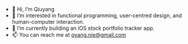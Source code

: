 - 👋 Hi, I’m Qiuyang
- 👀 I’m interested in functional programming, user-centred design, and human-computer interaction.
- 🌱 I’m currently building an iOS stock portfolio tracker app.
- 📫 You can reach me at <qyang.nie@gmail.com>

<!---
qiuyangnie/qiuyangnie is a ✨ special ✨ repository because its `README.md` (this file) appears on your GitHub profile.
You can click the Preview link to take a look at your changes.
--->
